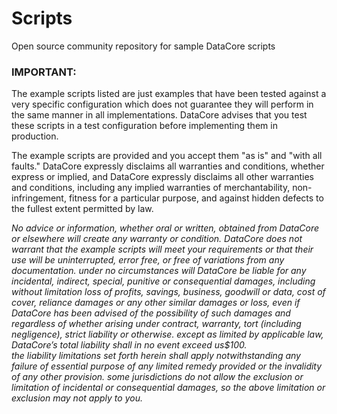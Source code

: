 # Scripts
Open source community repository for sample DataCore scripts

### IMPORTANT:
The example scripts listed are just examples that have been tested against a very specific configuration 
which does not guarantee they will perform in the same manner in all implementations.  DataCore advises that you test these scripts in a test configuration before implementing them in production. 

The example scripts are provided and you accept them "as is" and "with all faults."  DataCore expressly disclaims all warranties and conditions, whether express or implied, 
and DataCore expressly disclaims all other warranties and conditions, including any 
implied warranties of merchantability, non-infringement, fitness for a particular purpose, 
and against hidden defects to the fullest extent permitted by law.  

_No advice or information, whether oral or written, obtained from DataCore or elsewhere 
will create any warranty or condition.  DataCore does not warrant that the example scripts 
will meet your requirements or that their use will be uninterrupted, error free, or free of 
variations from any documentation. under no circumstances will DataCore be liable for any incidental, 
indirect, special, punitive or consequential damages, including without limitation loss of profits, 
savings, business, goodwill or data, cost of cover, reliance damages or any other similar damages or loss, 
even if DataCore has been advised of the possibility of such damages and regardless of whether 
arising under contract, warranty, tort (including negligence), strict liability or otherwise. 
except as limited by applicable law, DataCore’s total liability shall in no event exceed us$100.  
the liability limitations set forth herein shall apply notwithstanding any failure of essential purpose 
of any limited remedy provided or the invalidity of any other provision. some jurisdictions do not allow 
the exclusion or limitation of incidental or consequential damages, so the above limitation or exclusion may not apply to you.​_


